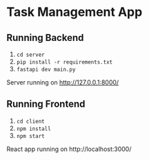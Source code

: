 # Task Management App

## Running Backend

1. ```cd server```
2. ```pip install -r requirements.txt```
3. ```fastapi dev main.py```

Server running on http://127.0.0.1:8000/

## Running Frontend

1. ```cd client```
2. ```npm install```
3. ```npm start```

React app running on http://localhost:3000/

